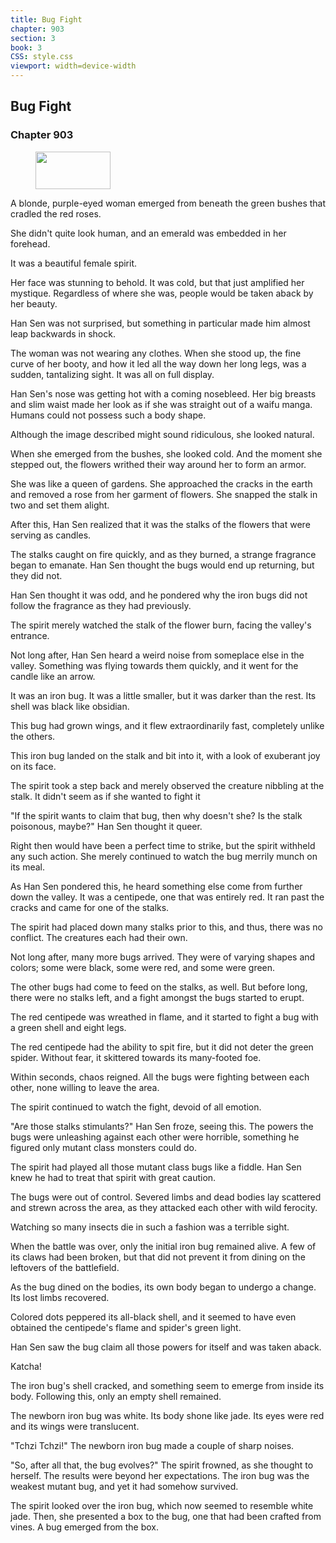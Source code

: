 ```yaml
---
title: Bug Fight
chapter: 903
section: 3
book: 3
CSS: style.css
viewport: width=device-width
---
```


## Bug Fight

### Chapter 903

<figure>
	<img src="../Images/gem.gif" alt="" id="gem" width="120" height="60" />
</figure>

A blonde, purple-eyed woman emerged from beneath the green bushes that cradled the red roses.

She didn't quite look human, and an emerald was embedded in her forehead.

It was a beautiful female spirit.

Her face was stunning to behold. It was cold, but that just amplified her mystique. Regardless of where she was, people would be taken aback by her beauty.

Han Sen was not surprised, but something in particular made him almost leap backwards in shock.

The woman was not wearing any clothes. When she stood up, the fine curve of her booty, and how it led all the way down her long legs, was a sudden, tantalizing sight. It was all on full display.

Han Sen's nose was getting hot with a coming nosebleed. Her big breasts and slim waist made her look as if she was straight out of a waifu manga. Humans could not possess such a body shape.

Although the image described might sound ridiculous, she looked natural.

When she emerged from the bushes, she looked cold. And the moment she stepped out, the flowers writhed their way around her to form an armor.

She was like a queen of gardens. She approached the cracks in the earth and removed a rose from her garment of flowers. She snapped the stalk in two and set them alight.

After this, Han Sen realized that it was the stalks of the flowers that were serving as candles.

The stalks caught on fire quickly, and as they burned, a strange fragrance began to emanate. Han Sen thought the bugs would end up returning, but they did not.

Han Sen thought it was odd, and he pondered why the iron bugs did not follow the fragrance as they had previously.

The spirit merely watched the stalk of the flower burn, facing the valley's entrance.

Not long after, Han Sen heard a weird noise from someplace else in the valley. Something was flying towards them quickly, and it went for the candle like an arrow.

It was an iron bug. It was a little smaller, but it was darker than the rest. Its shell was black like obsidian.

This bug had grown wings, and it flew extraordinarily fast, completely unlike the others.

This iron bug landed on the stalk and bit into it, with a look of exuberant joy on its face.

The spirit took a step back and merely observed the creature nibbling at the stalk. It didn't seem as if she wanted to fight it

"If the spirit wants to claim that bug, then why doesn't she? Is the stalk poisonous, maybe?" Han Sen thought it queer.

Right then would have been a perfect time to strike, but the spirit withheld any such action. She merely continued to watch the bug merrily munch on its meal.

As Han Sen pondered this, he heard something else come from further down the valley. It was a centipede, one that was entirely red. It ran past the cracks and came for one of the stalks.

The spirit had placed down many stalks prior to this, and thus, there was no conflict. The creatures each had their own.

Not long after, many more bugs arrived. They were of varying shapes and colors; some were black, some were red, and some were green.

The other bugs had come to feed on the stalks, as well. But before long, there were no stalks left, and a fight amongst the bugs started to erupt.

The red centipede was wreathed in flame, and it started to fight a bug with a green shell and eight legs.

The red centipede had the ability to spit fire, but it did not deter the green spider. Without fear, it skittered towards its many-footed foe.

Within seconds, chaos reigned. All the bugs were fighting between each other, none willing to leave the area.

The spirit continued to watch the fight, devoid of all emotion.

"Are those stalks stimulants?" Han Sen froze, seeing this. The powers the bugs were unleashing against each other were horrible, something he figured only mutant class monsters could do.

The spirit had played all those mutant class bugs like a fiddle. Han Sen knew he had to treat that spirit with great caution.

The bugs were out of control. Severed limbs and dead bodies lay scattered and strewn across the area, as they attacked each other with wild ferocity.

Watching so many insects die in such a fashion was a terrible sight.

When the battle was over, only the initial iron bug remained alive. A few of its claws had been broken, but that did not prevent it from dining on the leftovers of the battlefield.

As the bug dined on the bodies, its own body began to undergo a change. Its lost limbs recovered.

Colored dots peppered its all-black shell, and it seemed to have even obtained the centipede's flame and spider's green light.

Han Sen saw the bug claim all those powers for itself and was taken aback.

Katcha!

The iron bug's shell cracked, and something seem to emerge from inside its body. Following this, only an empty shell remained.

The newborn iron bug was white. Its body shone like jade. Its eyes were red and its wings were translucent.

"Tchzi Tchzi!" The newborn iron bug made a couple of sharp noises.

"So, after all that, the bug evolves?" The spirit frowned, as she thought to herself. The results were beyond her expectations. The iron bug was the weakest mutant bug, and yet it had somehow survived.

The spirit looked over the iron bug, which now seemed to resemble white jade. Then, she presented a box to the bug, one that had been crafted from vines. A bug emerged from the box.